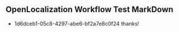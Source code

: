 ## OpenLocalization Workflow Test MarkDown
* 1d6dceb1-05c8-4297-abe6-bf2a7e8c0f24 thanks!

<!--HONumber=Aug16_HO1-->


